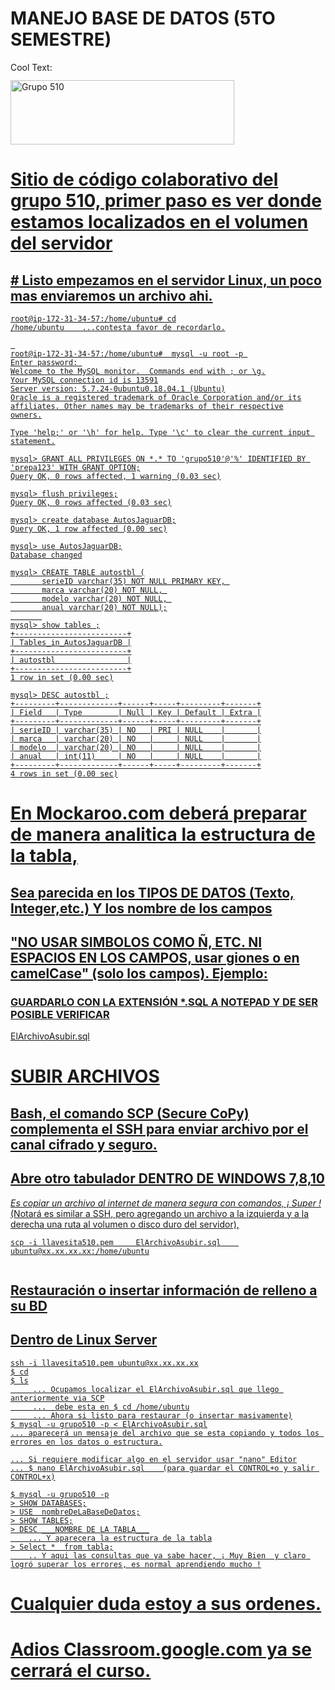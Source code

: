 # MANEJO BASE DE DATOS (5TO SEMESTRE)
<a href="http://cooltext.com" target="_top"><img src="https://cooltext.com/images/ct_pixel.gif" width="80" height="15" alt="Cool Text: Logo and Graphics Generator" border="0" /></a>

<a href="https://cooltext.com"><img src="https://images.cooltext.com/5191263.gif" width="358" height="103" alt="Grupo 510" />
<body>

# Sitio de código colaborativo del grupo 510, primer paso es ver donde estamos localizados en el volumen del servidor
## # Listo empezamos en el servidor Linux, un poco mas enviaremos un archivo ahi.

``` 
root@ip-172-31-34-57:/home/ubuntu# cd
/home/ubuntu    ...contesta favor de recordarlo.

 
root@ip-172-31-34-57:/home/ubuntu#  mysql -u root -p 
Enter password: 
Welcome to the MySQL monitor.  Commands end with ; or \g.
Your MySQL connection id is 13591
Server version: 5.7.24-0ubuntu0.18.04.1 (Ubuntu)
Oracle is a registered trademark of Oracle Corporation and/or its
affiliates. Other names may be trademarks of their respective
owners.

Type 'help;' or '\h' for help. Type '\c' to clear the current input statement.

mysql> GRANT ALL PRIVILEGES ON *.* TO 'grupo510'@'%' IDENTIFIED BY 'prepa123' WITH GRANT OPTION;
Query OK, 0 rows affected, 1 warning (0.03 sec)

mysql> flush privileges;
Query OK, 0 rows affected (0.03 sec)

mysql> create database AutosJaguarDB;
Query OK, 1 row affected (0.00 sec)

mysql> use AutosJaguarDB;
Database changed

mysql> CREATE TABLE autostbl (
       serieID varchar(35) NOT NULL PRIMARY KEY, 
       marca varchar(20) NOT NULL, 
       modelo varchar(20) NOT NULL, 
       anual varchar(20) NOT NULL);
       
mysql> show tables ;
+-------------------------+
| Tables_in_AutosJaguarDB |
+-------------------------+
| autostbl                |
+-------------------------+
1 row in set (0.00 sec)

mysql> DESC autostbl ;
+---------+-------------+------+-----+---------+-------+
| Field   | Type        | Null | Key | Default | Extra |
+---------+-------------+------+-----+---------+-------+
| serieID | varchar(35) | NO   | PRI | NULL    |       |
| marca   | varchar(20) | NO   |     | NULL    |       |
| modelo  | varchar(20) | NO   |     | NULL    |       |
| anual   | int(11)     | NO   |     | NULL    |       |
+---------+-------------+------+-----+---------+-------+
4 rows in set (0.00 sec)

``` 

# En Mockaroo.com deberá preparar de manera analitica la estructura de la tabla,
## Sea parecida en los TIPOS DE DATOS (Texto, Integer,etc.) Y los nombre de los campos
## "NO USAR SIMBOLOS COMO Ñ, ETC. NI ESPACIOS EN LOS CAMPOS, usar giones o en camelCase" (solo los campos). Ejemplo:
### GUARDARLO CON LA EXTENSIÓN *.SQL A NOTEPAD Y DE SER POSIBLE VERIFICAR
ElArchivoAsubir.sql

# SUBIR ARCHIVOS
## Bash, el comando SCP (Secure CoPy) complementa el SSH para enviar archivo por el canal cifrado y seguro.
## Abre otro tabulador DENTRO DE WINDOWS 7,8,10
_Es copiar un archivo al internet de manera segura con comandos, ¡ Super !_
(Notará es similar a SSH, pero agregando un archivo a la izquierda y a la derecha una ruta al volumen o disco duro del servidor),
``` 
scp -i llavesita510.pem     ElArchivoAsubir.sql    ubuntu@xx.xx.xx.xx:/home/ubuntu


```
## Restauración o insertar información de relleno a su BD
## Dentro de Linux Server
```
ssh -i llavesita510.pem ubuntu@xx.xx.xx.xx
$ cd
$ ls
     ... Ocupamos localizar el ElArchivoAsubir.sql que llego anteriormente via SCP
     ...  debe esta en $ cd /home/ubuntu
     ... Ahora si listo para restaurar (o insertar masivamente)
$ mysql -u grupo510 -p < ElArchivoAsubir.sql
... aparecerá un mensaje del archivo que se esta copiando y todos los errores en los datos o estructura.

... Si requiere modificar algo en el servidor usar "nano" Editor
... $ nano ElArchivoAsubir.sql    (para guardar el CONTROL+o y salir CONTROL+x)

$ mysql -u grupo510 -p
> SHOW DATABASES;
> USE  nombreDeLaBaseDeDatos;
> SHOW TABLES;
> DESC ___NOMBRE DE LA TABLA___
    ... Y aparecera la estructura de la tabla
> Select *  from tabla;
    .. Y aqui las consultas que ya sabe hacer, ¡ Muy Bien  y claro logró superar los errores, es normal aprendiendo mucho !
``` 
# Cualquier duda estoy a sus ordenes.

# Adios Classroom.google.com ya se cerrará el curso.


